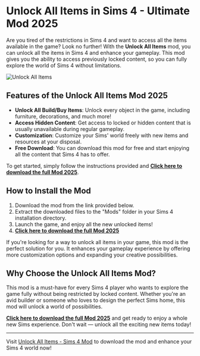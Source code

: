# Unlock All Items in Sims 4 - Ultimate Mod 2025

Are you tired of the restrictions in Sims 4 and want to access all the items available in the game? Look no further! With the **Unlock All Items** mod, you can unlock all the items in Sims 4 and enhance your gameplay. This mod gives you the ability to access previously locked content, so you can fully explore the world of Sims 4 without limitations.

![Unlock All Items](https://sims4studiodownload.com/wp-content/uploads/2022/07/sims-4-unlock-all-items-1024x576.jpg)

## Features of the Unlock All Items Mod 2025

- **Unlock All Build/Buy Items**: Unlock every object in the game, including furniture, decorations, and much more!
- **Access Hidden Content**: Get access to locked or hidden content that is usually unavailable during regular gameplay.
- **Customization**: Customize your Sims' world freely with new items and resources at your disposal.
- **Free Download**: You can download this mod for free and start enjoying all the content that Sims 4 has to offer.

To get started, simply follow the instructions provided and **[Click here to download the full Mod 2025](https://sims4studiodownload.com/unlock-all-items/)**. 

## How to Install the Mod

1. Download the mod from the link provided below.
2. Extract the downloaded files to the "Mods" folder in your Sims 4 installation directory.
3. Launch the game, and enjoy all the new unlocked items!
4. **[Click here to download the full Mod 2025](https://sims4studiodownload.com/unlock-all-items/)**

If you're looking for a way to unlock all items in your game, this mod is the perfect solution for you. It enhances your gameplay experience by offering more customization options and expanding your creative possibilities.

## Why Choose the Unlock All Items Mod?

This mod is a must-have for every Sims 4 player who wants to explore the game fully without being restricted by locked content. Whether you're an avid builder or someone who loves to design the perfect Sims home, this mod will unlock a world of possibilities.

**[Click here to download the full Mod 2025](https://sims4studiodownload.com/unlock-all-items/)** and get ready to enjoy a whole new Sims experience. Don't wait — unlock all the exciting new items today!

---

Visit [Unlock All Items - Sims 4 Mod](https://sims4studiodownload.com/unlock-all-items/) to download the mod and enhance your Sims 4 world now!
